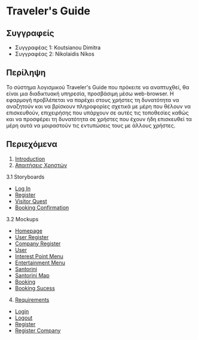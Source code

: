 # Traveler's Guide 

## Συγγραφείς 

- Συγγραφέας 1: Koutsianou Dimitra
- Συγγραφέας 2: Nikolaidis Nikos

## Περίληψη

Το σύστημα λογισμικού Traveler's Guide που πρόκειτε να αναπτυχθεί, θα είναι μια διαδικτυακή υπηρεσία, προσβάσιμη μέσω 
web-browser. Η εφαρμογή προβλέπεται να παρέχει στους χρήστες τη δυνατότητα να αναζητούν και να βρίσκουν πληροφορίες σχετικά 
με μέρη που θέλουν να επισκευθούν, επιχειρήσης που υπάρχουν σε αυτές τις τοποθεσίες καθώς και να προσφέρει τη δυνατότητα σε 
χρήστες που έχουν ήδη επισκευθεί τα μέρη αυτά να μοιραστούν τις εντυπώσεις τους με άλλους χρήστες.

## Περιεχόμενα

 1. [Introduction](https://github.com/nnikolao/travelers-guide/blob/master/documentation/intro.md)
 2. [Απαιτήσεις Χρηστών](https://github.com/nnikolao/travelers-guide/blob/master/documentation/requirements.md)
 
 3.1 Storyboards
 
   * [Log In](https://github.com/nnikolao/travelers-guide/blob/master/pics/mockup.login.storyboard.pdf)
   * [Register](https://github.com/nnikolao/travelers-guide/blob/master/pics/user.register.storyboard.pdf)
   * [Visitor Quest](https://github.com/nnikolao/travelers-guide/blob/master/pics/visitor.quest.storyboard.pdf)
   * [Booking Confirmation](https://github.com/nnikolao/travelers-guide/blob/master/pics/booking.confirmation.storyboard.pdf)
   
 3.2 Mockups
 
   * [Homepage](https://github.com/nnikolao/travelers-guide/blob/master/pics/homepage.mockup.png)
   * [User Register](https://github.com/nnikolao/travelers-guide/blob/master/pics/homepage.user.mockup.png)
   * [Company Register](https://github.com/nnikolao/travelers-guide/blob/master/pics/register.company.mockup.png)
   * [User](https://github.com/nnikolao/travelers-guide/blob/master/pics/register.user.mockup.png)
   * [Interest Point Menu](https://github.com/nnikolao/travelers-guide/blob/master/pics/interest.point.menu.mockup.png)
   * [Entertainment Menu](https://github.com/nnikolao/travelers-guide/blob/master/pics/entertainment.menu.mockup.png)
   * [Santorini](https://github.com/nnikolao/travelers-guide/blob/master/pics/tangobar.santorini.mockup.png)
   * [Santorini Map](https://github.com/nnikolao/travelers-guide/blob/master/pics/tangobar.santorini.map.mockup.png)
   * [Booking](https://github.com/nnikolao/travelers-guide/blob/master/pics/booking.mockup.png)
   * [Booking Sucess](https://github.com/nnikolao/travelers-guide/blob/master/pics/booking.confirmation.mockup.png)
   
 4. [Requirements](https://github.com/nnikolao/travelers-guide/tree/master/requirements)
 
   * [Login](https://github.com/sotiristsak/soft-eng-assignment/blob/master/requirements/Login.feature)
   * [Logout](https://github.com/sotiristsak/soft-eng-assignment/blob/master/requirements/Logout.feature)
   * [Register](https://github.com/nnikolao/travelers-guide/blob/master/requirements/Register.feature)
   * [Register Company](https://github.com/nnikolao/travelers-guide/blob/master/requirements/RegisterCompany.feature) 
